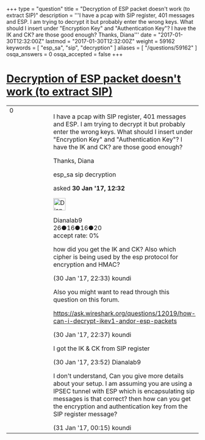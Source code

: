 +++
type = "question"
title = "Decryption of ESP packet doesn&#x27;t work (to extract SIP)"
description = '''I have a pcap with SIP register, 401 messages and ESP.  I am trying to decrypt it but probably enter the wrong keys. What should I insert under &quot;Encryption Key&quot; and &quot;Authentication Key&quot;? I have the IK and CK? are those good enough? Thanks, Diana'''
date = "2017-01-30T12:32:00Z"
lastmod = "2017-01-30T12:32:00Z"
weight = 59162
keywords = [ "esp_sa", "sip", "decryption" ]
aliases = [ "/questions/59162" ]
osqa_answers = 0
osqa_accepted = false
+++

<div class="headNormal">

# [Decryption of ESP packet doesn't work (to extract SIP)](/questions/59162/decryption-of-esp-packet-doesnt-work-to-extract-sip)

</div>

<div id="main-body">

<div id="askform">

<table id="question-table" style="width:100%;"><colgroup><col style="width: 50%" /><col style="width: 50%" /></colgroup><tbody><tr class="odd"><td style="width: 30px; vertical-align: top"><div class="vote-buttons"><div id="post-59162-score" class="post-score" title="current number of votes">0</div><div id="favorite-count" class="favorite-count"></div></div></td><td><div id="item-right"><div class="question-body"><p>I have a pcap with SIP register, 401 messages and ESP. I am trying to decrypt it but probably enter the wrong keys. What should I insert under "Encryption Key" and "Authentication Key"? I have the IK and CK? are those good enough?</p><p>Thanks, Diana</p></div><div id="question-tags" class="tags-container tags">esp_sa sip decryption</div><div id="question-controls" class="post-controls"></div><div class="post-update-info-container"><div class="post-update-info post-update-info-user"><p>asked <strong>30 Jan '17, 12:32</strong></p><img src="https://secure.gravatar.com/avatar/900044aef60dc6223168781e5d576bfb?s=32&amp;d=identicon&amp;r=g" class="gravatar" width="32" height="32" alt="Dianalab9&#39;s gravatar image" /><p>Dianalab9<br />
<span class="score" title="26 reputation points">26</span><span title="16 badges"><span class="badge1">●</span><span class="badgecount">16</span></span><span title="16 badges"><span class="silver">●</span><span class="badgecount">16</span></span><span title="20 badges"><span class="bronze">●</span><span class="badgecount">20</span></span><br />
<span class="accept_rate" title="Rate of the user&#39;s accepted answers">accept rate:</span> <span title="Dianalab9 has no accepted answers">0%</span></p></div></div><div id="comments-container-59162" class="comments-container"><span id="59168"></span><div id="comment-59168" class="comment"><div id="post-59168-score" class="comment-score"></div><div class="comment-text"><p>how did you get the IK and CK? Also which cipher is being used by the esp protocol for encryption and HMAC?</p></div><div id="comment-59168-info" class="comment-info"><span class="comment-age">(30 Jan '17, 22:33)</span> koundi</div></div><span id="59169"></span><div id="comment-59169" class="comment"><div id="post-59169-score" class="comment-score"></div><div class="comment-text"><p>Also you might want to read through this question on this forum.</p><p><a href="https://ask.wireshark.org/questions/12019/how-can-i-decrypt-ikev1-andor-esp-packets">https://ask.wireshark.org/questions/12019/how-can-i-decrypt-ikev1-andor-esp-packets</a></p></div><div id="comment-59169-info" class="comment-info"><span class="comment-age">(30 Jan '17, 22:37)</span> koundi</div></div><span id="59173"></span><div id="comment-59173" class="comment"><div id="post-59173-score" class="comment-score"></div><div class="comment-text"><p>I got the IK &amp; CK from SIP register</p></div><div id="comment-59173-info" class="comment-info"><span class="comment-age">(30 Jan '17, 23:52)</span> Dianalab9</div></div><span id="59174"></span><div id="comment-59174" class="comment"><div id="post-59174-score" class="comment-score"></div><div class="comment-text"><p>I don't understand, Can you give more details about your setup. I am assuming you are using a IPSEC tunnel with ESP which is encapsulating sip messages is that correct? then how can you get the encryption and authentication key from the SIP register message?</p></div><div id="comment-59174-info" class="comment-info"><span class="comment-age">(31 Jan '17, 00:15)</span> koundi</div></div></div><div id="comment-tools-59162" class="comment-tools"></div><div class="clear"></div><div id="comment-59162-form-container" class="comment-form-container"></div><div class="clear"></div></div></td></tr></tbody></table>

</div>

</div>

